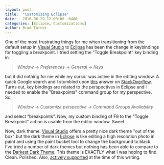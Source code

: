 ```yaml
---
layout: post
title:  "Customizing Eclipse"
date:   2016-06-29 12:00:00 -0400
categories: [Eclipse, Customizations]
author: Brad Turner
---
```


One of the most frustrating things for me when transitioning from the default setup in [Visual Studio] to [Eclipse] has been the change in keybindings for toggling a breakpoint.  I tried setting the "Toggle Breakpoint" key binding in 

> _Window_ -> _Preferences_ -> _General_ -> _Keys_ 

but it did nothing for me while my cursor was active in the editing window.  A quick Google search and I stumbled upon [this](http://stackoverflow.com/a/3605724/70130) answer on [StackOverflow].  Turns out, key bindings are related to the perspectives in Eclipse and I needed to enable the "Breakpoints" command group for my perspective.  So, 

> _Window_ -> _Customize perspective_ -> _Command Groups Availability_ 

and select "breakpoints".  Now, my custom binding of F9 to the "Toggle Breakpoint" action is usable from the editor window.  Sweet.

Now, dark theme.  [Visual Studio] offers a pretty nice dark theme "out of the box" but the dark theme in [Eclipse] is like editing a high resolution photo in paint and using the paint bucket tool to change the background to black.  I've tried a number of dark themes but nothing has been able to compare to the [Darkest Dark Theme].  This theme is EXACTLY what I was hoping to find.  Clean.  Polished.  Also, [actively supported] at the time of this writing. 

[Visual Studio]: https://www.visualstudio.com/
[Eclipse]: https://eclipse.org/
[StackOverflow]: http://www.stackoverflow.com
[Darkest Dark Theme]: https://marketplace.eclipse.org/content/darkest-dark-theme
[actively supported]: https://www.genuitec.com/forums/topics/darkest-dark/theme-problems/

